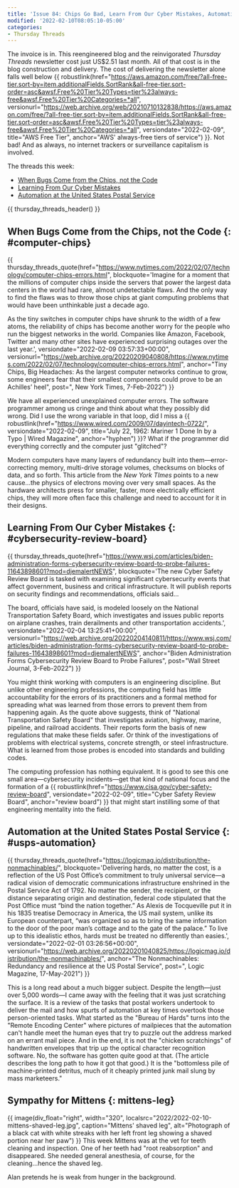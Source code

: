 ```yaml
---
title: 'Issue 84: Chips Go Bad, Learn From Our Cyber Mistakes, Automation at the USPS'
modified: '2022-02-10T08:05:10-05:00'
categories:
- Thursday Threads
---
```

The invoice is in. 
This reengineered blog and the reinvigorated <i>Thursday Threads</i> newsletter cost just US$2.51 last month.
All of that cost is in the blog construction and delivery. 
The cost of delivering the newsletter alone falls well below {{ robustlink(href="https://aws.amazon.com/free/?all-free-tier.sort-by=item.additionalFields.SortRank&all-free-tier.sort-order=asc&awsf.Free%20Tier%20Types=tier%23always-free&awsf.Free%20Tier%20Categories=*all", versionurl="https://web.archive.org/web/20210710132838/https://aws.amazon.com/free/?all-free-tier.sort-by=item.additionalFields.SortRank&all-free-tier.sort-order=asc&awsf.Free%20Tier%20Types=tier%23always-free&awsf.Free%20Tier%20Categories=*all", versiondate="2022-02-09", title="AWS Free Tier", anchor="AWS' always-free tiers of service") }}. 
Not bad!
And as always, no internet trackers or surveillance capitalism is involved.

The threads this week:

* [When Bugs Come from the Chips, not the Code]({filename}/2022-02-10-issue-84-chip-bugs--cyber-board--usps-automation#computer-chips)
* [Learning From Our Cyber Mistakes]({filename}/2022-02-10-issue-84-chip-bugs--cyber-board--usps-automation#cybersecurity-review-board)
* [Automation at the United States Postal Service]({filename}/2022-02-10-issue-84-chip-bugs--cyber-board--usps-automation#usps-automation)

{{ thursday_threads_header() }}


## When Bugs Come from the Chips, not the Code {: #computer-chips}


{{ thursday_threads_quote(href="https://www.nytimes.com/2022/02/07/technology/computer-chips-errors.html",
 blockquote='Imagine for a moment that the millions of computer chips inside the servers that power the largest data centers in the world had rare, almost undetectable flaws. And the only way to find the flaws was to throw those chips at giant computing problems that would have been unthinkable just a decade ago.

As the tiny switches in computer chips have shrunk to the width of a few atoms, the reliability of chips has become another worry for the people who run the biggest networks in the world. Companies like Amazon, Facebook, Twitter and many other sites have experienced surprising outages over the last year.',
 versiondate="2022-02-09 03:57:33+00:00",
 versionurl="https://web.archive.org/20220209040808/https://www.nytimes.com/2022/02/07/technology/computer-chips-errors.html",
 anchor="Tiny Chips, Big Headaches: As the largest computer networks continue to grow, some engineers fear that their smallest components could prove to be an Achilles’ heel",
 post=", New York Times, 7-Feb-2022") }}

We have all experienced unexplained computer errors. 
The software programmer among us cringe and think about what they possibly did wrong. 
Did I use the wrong variable in that loop, did I miss a {{ robustlink(href="https://www.wired.com/2009/07/dayintech-0722/", versiondate="2022-02-09", title="July 22, 1962: Mariner 1 Done In by a Typo | Wired Magazine", anchor="hyphen") }}?
What if the programmer did everything correctly and the computer just "glitched"?

Modern computers have many layers of redundancy built into them—error-correcting memory, multi-drive storage volumes, checksums on blocks of data, and so forth. 
This article from the _New York TImes_ points to a new cause...the physics of electrons moving over very small spaces. 
As the hardware architects press for smaller, faster, more electrically efficient chips, they will more often face this challenge and need to account for it in their designs.


## Learning From Our Cyber Mistakes {: #cybersecurity-review-board}

{{ thursday_threads_quote(href="https://www.wsj.com/articles/biden-administration-forms-cybersecurity-review-board-to-probe-failures-11643898601?mod=djemalertNEWS",
 blockquote='The new Cyber Safety Review Board is tasked with examining significant cybersecurity events that affect government, business and critical infrastructure. It will publish reports on security findings and recommendations, officials said...

The board, officials have said, is modeled loosely on the National Transportation Safety Board, which investigates and issues public reports on airplane crashes, train derailments and other transportation accidents.',
 versiondate="2022-02-04 13:25:41+00:00",
 versionurl="https://web.archive.org/20220204140811/https://www.wsj.com/articles/biden-administration-forms-cybersecurity-review-board-to-probe-failures-11643898601?mod=djemalertNEWS",
 anchor="Biden Administration Forms Cybersecurity Review Board to Probe Failures",
 post="Wall Street Journal, 3-Feb-2022") }}

You might think working with computers is an engineering discipline. 
But unlike other engineering professions, the computing field has little accountability for the errors of its practitioners and a formal method for spreading what was learned from those errors to prevent them from happening again. 
As the quote above suggests, think of "National Transportation Safety Board" that investigates aviation, highway, marine, pipeline, and railroad accidents. 
Their reports form the basis of new regulations that make these fields safer. 
Or think of the investigations of problems with electrical systems, concrete strength, or steel infrastructure. 
What is learned from those probes is encoded into standards and building codes. 

The computing profession has nothing equivalent. 
It is good to see this one small area—cybersecurity incidents—get that kind of national focus and the formation of a {{ robustlink(href="https://www.cisa.gov/cyber-safety-review-board", versiondate="2022-02-09", title="Cyber Safety Review Board", anchor="review board") }} that might start instilling some of that engineering mentality into the field.


## Automation at the United States Postal Service {: #usps-automation}

{{ thursday_threads_quote(href="https://logicmag.io/distribution/the-nonmachinables/",
 blockquote='Delivering hards, no matter the cost, is a reflection of the US Post Office’s commitment to truly universal service—a radical vision of democratic communications infrastructure enshrined in the Postal Service Act of 1792. No matter the sender, the recipient, or the distance separating origin and destination, federal code stipulated that the Post Office must “bind the nation together.” As Alexis de Tocqueville put it in his 1835 treatise Democracy in America, the US mail system, unlike its European counterpart, “was organized so as to bring the same information to the door of the poor man’s cottage and to the gate of the palace.” To live up to this idealistic ethos, hards must be treated no differently than easies.',
 versiondate="2022-02-01 03:26:56+00:00",
 versionurl="https://web.archive.org/20220201040825/https://logicmag.io/distribution/the-nonmachinables/",
 anchor="The Nonmachinables: Redundancy and resilience at the US Postal Service",
 post=", Logic Magazine, 17-May-2021") }}

This is a long read about a much bigger subject. 
Despite the length—just over 5,000 words—I came away with the feeling that it was just scratching the surface. 
It is a review of the tasks that postal workers undertook to deliver the mail and how spurts of automation at key times overtook those person-oriented tasks. 
What started as the "Bureau of Hards" turns into the "Remote Encoding Center" where pictures of mailpieces that the automation can't handle meet the human eyes that try to puzzle out the address marked on an errant mail piece.
And in the end, it is not the "chicken scratchings" of handwritten envelopes that trip up the optical character recognition software. 
No, the software has gotten quite good at that. (The article describes the long path to how it got that good.)
It is the "bottomless pile of machine-printed detritus, much of it cheaply printed junk mail slung by mass marketeers."

## Sympathy for Mittens {: mittens-leg}

{{ image(div_float="right", width="320", localsrc="2022/2022-02-10-mittens-shaved-leg.jpg", caption="Mittens' shaved leg", alt="Photograph of a black cat with white streaks with her left front leg showing a shaved portion near her paw") }}  This week Mittens was at the vet for teeth cleaning and inspection. 
One of her teeth had "root reabsorption" and disappeared. 
She needed general anesthesia, of course, for the cleaning...hence the shaved leg.

Alan pretends he is weak from hunger in the background.